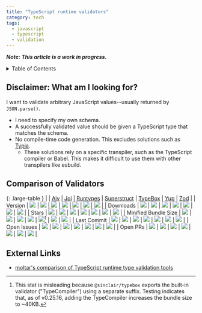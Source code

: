 ```yaml
---
title: "TypeScript runtime validators"
category: tech
tags:
  - javascript
  - typescript
  - validation
---
```


**_Note: This article is a work in progress._**

<details markdown="1">
<summary>Table of Contents</summary>
* TOC
{:toc}
</details>

## Disclaimer: What am I looking for?

I want to validate arbitrary JavaScript values--usually returned by `JSON.parse()`.

- I need to specify my own schema.
- A successfully validated value should be given a TypeScript type that matches the schema.
- No compile-time code generation. This excludes solutions such as [Typia](https://github.com/samchon/typia).
  - These solutions rely on a specific transpiler, such as the TypeScript compiler or Babel. This makes it difficult to use them with other transpilers like esbuild.

## Comparison of Validators

<!-- prettier-ignore-start -->

{: .large-table }
|  | [Ajv] | [Joi] | [Runtypes] | [Superstruct] | [TypeBox] | [Yup] | [Zod] |
| Version | ![][ajv-version] | ![][joi-version] | ![][runtypes-version] | ![][superstruct-version] | ![][typebox-version] | ![][yup-version] | ![][zod-version] |
| Downloads | ![][ajv-downloads] | ![][joi-downloads] | ![][runtypes-downloads] | ![][superstruct-downloads] | ![][typebox-downloads] | ![][yup-downloads] | ![][zod-downloads] |
| Stars | ![][ajv-stars] | ![][joi-stars] | ![][runtypes-stars] | ![][superstruct-stars] | ![][typebox-stars] | ![][yup-stars] | ![][zod-stars] |
| Minified Bundle Size | ![][ajv-size] | ![][joi-size] | ![][runtypes-size] | ![][superstruct-size] | ![][typebox-size][^note-typebox-size] | ![][yup-size] | ![][zod-size] |
| Last Commit | ![][ajv-lastcommit] | ![][joi-lastcommit] | ![][runtypes-lastcommit] | ![][superstruct-lastcommit] | ![][typebox-lastcommit] | ![][yup-lastcommit] | ![][zod-lastcommit] |
| Open Issues | ![][ajv-issues] | ![][joi-issues] | ![][runtypes-issues] | ![][superstruct-issues] | ![][typebox-issues] | ![][yup-issues] | ![][zod-issues] |
| Open PRs | ![][ajv-prs] | ![][joi-prs] | ![][runtypes-prs] | ![][superstruct-prs] | ![][typebox-prs] | ![][yup-prs] | ![][zod-prs] |

<!-- prettier-ignore-end -->

[ajv]: https://github.com/ajv-validator/ajv
[ajv-version]: https://badgen.net/npm/v/ajv?label=
[ajv-downloads]: https://img.shields.io/npm/dw/ajv?label=
[ajv-stars]: https://img.shields.io/github/stars/ajv-validator/ajv?logo=github&label=
[ajv-size]: https://img.shields.io/bundlephobia/min/ajv?label=
[ajv-issues]: https://img.shields.io/github/issues/ajv-validator/ajv?label=
[ajv-lastcommit]: https://img.shields.io/github/last-commit/ajv-validator/ajv?label=
[ajv-prs]: https://img.shields.io/github/issues-pr/ajv-validator/ajv?label=
[joi]: https://github.com/hapijs/joi
[joi-version]: https://badgen.net/npm/v/joi?label=
[joi-downloads]: https://img.shields.io/npm/dw/joi?label=
[joi-stars]: https://img.shields.io/github/stars/hapijs/joi?logo=github&label=
[joi-size]: https://img.shields.io/bundlephobia/min/joi?label=
[joi-issues]: https://img.shields.io/github/issues/hapijs/joi?label=
[joi-lastcommit]: https://img.shields.io/github/last-commit/hapijs/joi?label=
[joi-prs]: https://img.shields.io/github/issues-pr/hapijs/joi?label=
[runtypes]: https://github.com/pelotom/runtypes
[runtypes-version]: https://badgen.net/npm/v/runtypes?label=
[runtypes-downloads]: https://img.shields.io/npm/dw/runtypes?label=
[runtypes-stars]: https://img.shields.io/github/stars/pelotom/runtypes?logo=github&label=
[runtypes-size]: https://img.shields.io/bundlephobia/min/runtypes?label=
[runtypes-issues]: https://img.shields.io/github/issues/pelotom/runtypes?label=
[runtypes-lastcommit]: https://img.shields.io/github/last-commit/pelotom/runtypes?label=
[runtypes-prs]: https://img.shields.io/github/issues-pr/pelotom/runtypes?label=
[superstruct]: https://github.com/ianstormtaylor/superstruct
[superstruct-version]: https://badgen.net/npm/v/superstruct?label=
[superstruct-downloads]: https://img.shields.io/npm/dw/superstruct?label=
[superstruct-stars]: https://img.shields.io/github/stars/ianstormtaylor/superstruct?logo=github&label=
[superstruct-size]: https://img.shields.io/bundlephobia/min/superstruct?label=
[superstruct-issues]: https://img.shields.io/github/issues/ianstormtaylor/superstruct?label=
[superstruct-lastcommit]: https://img.shields.io/github/last-commit/ianstormtaylor/superstruct?label=
[superstruct-prs]: https://img.shields.io/github/issues-pr/ianstormtaylor/superstruct?label=
[typebox]: https://github.com/sinclairzx81/typebox
[typebox-version]: https://badgen.net/npm/v/@sinclair/typebox?label=
[typebox-downloads]: https://img.shields.io/npm/dw/@sinclair/typebox?label=
[typebox-stars]: https://img.shields.io/github/stars/sinclairzx81/typebox?logo=github&label=
[typebox-size]: https://img.shields.io/bundlephobia/min/@sinclair/typebox?label=
[typebox-issues]: https://img.shields.io/github/issues/sinclairzx81/typebox?label=
[typebox-lastcommit]: https://img.shields.io/github/last-commit/sinclairzx81/typebox?label=
[typebox-prs]: https://img.shields.io/github/issues-pr/sinclairzx81/typebox?label=
[yup]: https://github.com/jquense/yup
[yup-version]: https://badgen.net/npm/v/yup?label=
[yup-downloads]: https://img.shields.io/npm/dw/yup?label=
[yup-stars]: https://img.shields.io/github/stars/jquense/yup?logo=github&label=
[yup-size]: https://img.shields.io/bundlephobia/min/yup?label=
[yup-issues]: https://img.shields.io/github/issues/jquense/yup?label=
[yup-lastcommit]: https://img.shields.io/github/last-commit/jquense/yup?label=
[yup-prs]: https://img.shields.io/github/issues-pr/jquense/yup?label=
[zod]: https://github.com/colinhacks/zod
[zod-version]: https://badgen.net/npm/v/zod?label=
[zod-downloads]: https://img.shields.io/npm/dw/zod?label=
[zod-stars]: https://img.shields.io/github/stars/colinhacks/zod?logo=github&label=
[zod-size]: https://img.shields.io/bundlephobia/min/zod?label=
[zod-issues]: https://img.shields.io/github/issues/colinhacks/zod?label=
[zod-lastcommit]: https://img.shields.io/github/last-commit/colinhacks/zod?label=
[zod-prs]: https://img.shields.io/github/issues-pr/colinhacks/zod?label=

[^note-typebox-size]: This stat is misleading because `@sinclair/typebox` exports the built-in validator ("TypeCompiler") using a separate suffix. Testing indicates that, as of v0.25.16, adding the TypeCompiler increases the bundle size to ~40KB.

## External Links

- [moltar's comparison of TypeScript runtime type validation tools](https://moltar.github.io/typescript-runtime-type-benchmarks/)

